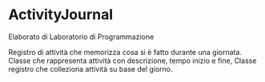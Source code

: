 # ActivityJournal
Elaborato di Laboratorio di Programmazione

Registro di attività che memorizza cosa si è fatto durante una giornata. Classe che rappresenta attività con descrizione, tempo inizio e fine, Classe registro che colleziona attività su base del giorno.
